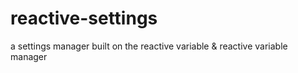 reactive-settings
=================

a settings manager built on the reactive variable &amp; reactive variable manager
